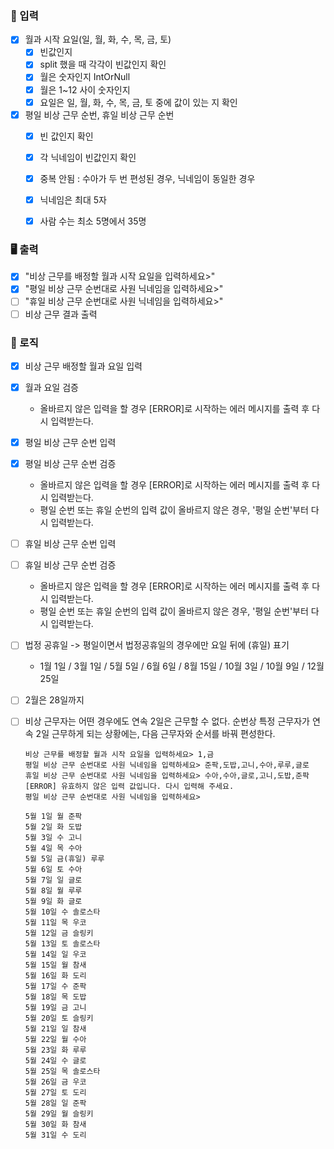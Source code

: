 ### 🙋 입력

- [X] 월과 시작 요일(일, 월, 화, 수, 목, 금, 토)
    - [X] 빈값인지
    - [X] split 했을 때 각각이 빈값인지 확인
    - [X] 월은 숫자인지 IntOrNull
    - [X] 월은 1~12 사이 숫자인지
    - [X] 요일은 일, 월, 화, 수, 목, 금, 토 중에 값이 있는 지 확인

- [X] 평일 비상 근무 순번, 휴일 비상 근무 순번
    - [X] 빈 값인지 확인
    - [X] 각 닉네임이 빈값인지 확인
    - [X] 중복 안됨 : 수아가 두 번 편성된 경우, 닉네임이 동일한 경우
    - [X] 닉네임은 최대 5자
    - [X] 사람 수는 최소 5명에서 35명



### 🖥 출력

- [X] "비상 근무를 배정할 월과 시작 요일을 입력하세요>"
- [X] "평일 비상 근무 순번대로 사원 닉네임을 입력하세요>"
- [ ] "휴일 비상 근무 순번대로 사원 닉네임을 입력하세요>"
- [ ] 비상 근무 결과 출력

### 🌈 로직

- [X] 비상 근무 배정할 월과 요일 입력
- [X] 월과 요일 검증
  - 올바르지 않은 입력을 할 경우 [ERROR]로 시작하는 에러 메시지를 출력 후 다시 입력받는다.

- [X] 평일 비상 근무 순번 입력
- [X] 평일 비상 근무 순번 검증
  - 올바르지 않은 입력을 할 경우 [ERROR]로 시작하는 에러 메시지를 출력 후 다시 입력받는다.
  - 평일 순번 또는 휴일 순번의 입력 값이 올바르지 않은 경우, '평일 순번'부터 다시 입력받는다.

- [ ] 휴일 비상 근무 순번 입력
- [ ] 휴일 비상 근무 순번 검증
    - 올바르지 않은 입력을 할 경우 [ERROR]로 시작하는 에러 메시지를 출력 후 다시 입력받는다.
    - 평일 순번 또는 휴일 순번의 입력 값이 올바르지 않은 경우, '평일 순번'부터 다시 입력받는다.

- [ ] 법정 공휴일 -> 평일이면서 법정공휴일의 경우에만 요일 뒤에 (휴일) 표기
  - 1월 1일 / 3월 1일 / 5월 5일 / 6월 6일 / 8월 15일 / 10월 3일 / 10월 9일 / 12월 25일
- [ ] 2월은 28일까지
- [ ] 비상 근무자는 어떤 경우에도 연속 2일은 근무할 수 없다. 순번상 특정 근무자가 연속 2일 근무하게 되는 상황에는, 다음 근무자와 순서를 바꿔 편성한다.

    ``````
    비상 근무를 배정할 월과 시작 요일을 입력하세요> 1,금
    평일 비상 근무 순번대로 사원 닉네임을 입력하세요> 준팍,도밥,고니,수아,루루,글로
    휴일 비상 근무 순번대로 사원 닉네임을 입력하세요> 수아,수아,글로,고니,도밥,준팍
    [ERROR] 유효하지 않은 입력 값입니다. 다시 입력해 주세요.
    평일 비상 근무 순번대로 사원 닉네임을 입력하세요>
    
    5월 1일 월 준팍
    5월 2일 화 도밥
    5월 3일 수 고니
    5월 4일 목 수아
    5월 5일 금(휴일) 루루
    5월 6일 토 수아
    5월 7일 일 글로
    5월 8일 월 루루
    5월 9일 화 글로
    5월 10일 수 솔로스타
    5월 11일 목 우코
    5월 12일 금 슬링키
    5월 13일 토 솔로스타
    5월 14일 일 우코
    5월 15일 월 참새
    5월 16일 화 도리
    5월 17일 수 준팍
    5월 18일 목 도밥
    5월 19일 금 고니
    5월 20일 토 슬링키
    5월 21일 일 참새
    5월 22일 월 수아
    5월 23일 화 루루
    5월 24일 수 글로
    5월 25일 목 솔로스타
    5월 26일 금 우코
    5월 27일 토 도리
    5월 28일 일 준팍
    5월 29일 월 슬링키
    5월 30일 화 참새
    5월 31일 수 도리
    ```````